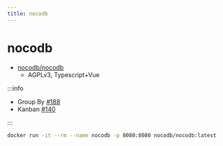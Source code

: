 ```yaml
---
title: nocodb
---
```


# nocodb

- [nocodb/nocodb](https://github.com/nocodb/nocodb)
  - AGPLv3, Typescript+Vue

:::info

- Group By [#188](https://github.com/nocodb/nocodb/issues/188)
- Kanban [#140](https://github.com/nocodb/nocodb/issues/140)

:::

```bash
docker run -it --rm --name nocodb -p 8080:8080 nocodb/nocodb:latest
```
